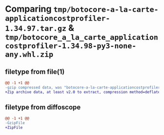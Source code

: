 # Comparing `tmp/botocore-a-la-carte-applicationcostprofiler-1.34.97.tar.gz` & `tmp/botocore_a_la_carte_applicationcostprofiler-1.34.98-py3-none-any.whl.zip`

## filetype from file(1)

```diff
@@ -1 +1 @@
-gzip compressed data, was "botocore-a-la-carte-applicationcostprofiler-1.34.97.tar", last modified: Fri May  3 01:04:35 2024, max compression
+Zip archive data, at least v2.0 to extract, compression method=deflate
```

## filetype from diffoscope

```diff
@@ -1 +1 @@
-GzipFile
+ZipFile
```


